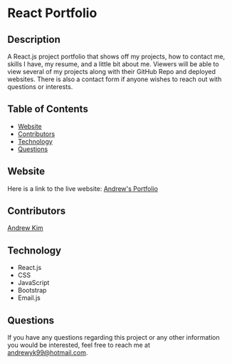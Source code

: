 # React Portfolio

## Description
A React.js project portfolio that shows off my projects, how to contact me, skills I have, my resume, and a little bit about me. Viewers will be able to view several of my projects along with their GitHub Repo and deployed websites. There is also a contact form if anyone wishes to reach out with questions or interests.

## Table of Contents
* [Website](#Website)
* [Contributors](#Contributors)
* [Technology](#Technology)
* [Questions](#Questions)

## Website
Here is a link to the live website:
[Andrew's Portfolio](https://andrewyk99.github.io/react-portfolio/)

## Contributors
[Andrew Kim](https://github.com/andrewyk99)

## Technology
* React.js
* CSS
* JavaScript
* Bootstrap
* Email.js

## Questions
If you have any questions regarding this project or any other information you would be interested, feel free to reach me at andrewyk99@hotmail.com.

